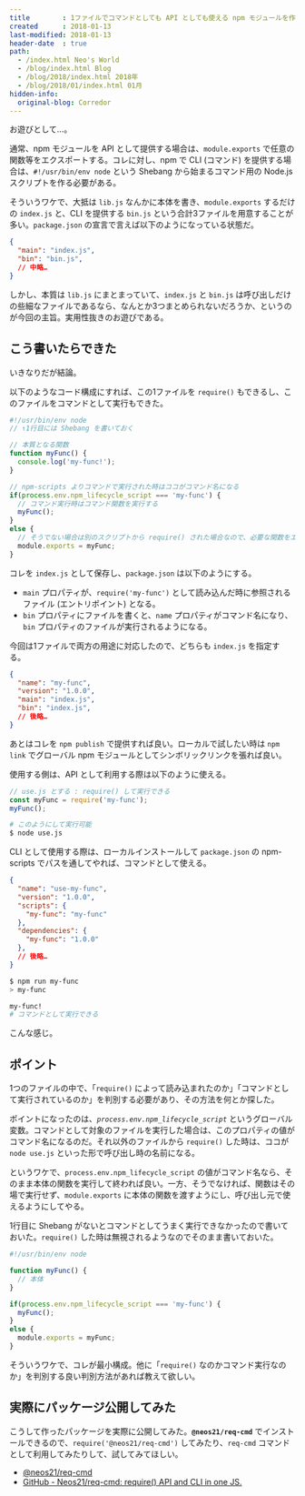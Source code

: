 ```yaml
---
title        : 1ファイルでコマンドとしても API としても使える npm モジュールを作る
created      : 2018-01-13
last-modified: 2018-01-13
header-date  : true
path:
  - /index.html Neo's World
  - /blog/index.html Blog
  - /blog/2018/index.html 2018年
  - /blog/2018/01/index.html 01月
hidden-info:
  original-blog: Corredor
---
```


お遊びとして…。

通常、npm モジュールを API として提供する場合は、`module.exports` で任意の関数等をエクスポートする。コレに対し、npm で CLI (コマンド) を提供する場合は、`#!/usr/bin/env node` という Shebang から始まるコマンド用の Node.js スクリプトを作る必要がある。

そういうワケで、大抵は `lib.js` なんかに本体を書き、`module.exports` するだけの `index.js` と、CLI を提供する `bin.js` という合計3ファイルを用意することが多い。`package.json` の宣言で言えば以下のようになっている状態だ。

```json
{
  "main": "index.js",
  "bin": "bin.js",
  // 中略…
}
```

しかし、本質は `lib.js` にまとまっていて、`index.js` と `bin.js` は呼び出しだけの些細なファイルであるなら、なんとか3つまとめられないだろうか、というのが今回の主旨。実用性抜きのお遊びである。

## こう書いたらできた

いきなりだが結論。

以下のようなコード構成にすれば、この1ファイルを `require()` もできるし、このファイルをコマンドとして実行もできた。

```javascript
#!/usr/bin/env node
// ↑1行目には Shebang を書いておく

// 本質となる関数
function myFunc() {
  console.log('my-func!');
}

// npm-scripts よりコマンドで実行された時はココがコマンド名になる
if(process.env.npm_lifecycle_script === 'my-func') {
  // コマンド実行時はコマンド関数を実行する
  myFunc();
}
else {
  // そうでない場合は別のスクリプトから require() された場合なので、必要な関数をエクスポートする
  module.exports = myFunc;
}
```

コレを `index.js` として保存し、`package.json` は以下のようにする。

- `main` プロパティが、`require('my-func')` として読み込んだ時に参照されるファイル (エントリポイント) となる。
- `bin` プロパティにファイルを書くと、`name` プロパティがコマンド名になり、`bin` プロパティのファイルが実行されるようになる。

今回は1ファイルで両方の用途に対応したので、どちらも `index.js` を指定する。

```json
{
  "name": "my-func",
  "version": "1.0.0",
  "main": "index.js",
  "bin": "index.js",
  // 後略…
}
```

あとはコレを `npm publish` で提供すれば良い。ローカルで試したい時は `npm link` でグローバル npm モジュールとしてシンボリックリンクを張れば良い。

使用する側は、API として利用する際は以下のように使える。

```javascript
// use.js とする : require() して実行できる
const myFunc = require('my-func');
myFunc();
```

```bash
# このようにして実行可能
$ node use.js
```

CLI として使用する際は、ローカルインストールして `package.json` の npm-scripts でパスを通してやれば、コマンドとして使える。

```json
{
  "name": "use-my-func",
  "version": "1.0.0",
  "scripts": {
    "my-func": "my-func"
  },
  "dependencies": {
    "my-func": "1.0.0"
  },
  // 後略…
}
```

```bash
$ npm run my-func
> my-func

my-func!
# コマンドとして実行できる
```

こんな感じ。

## ポイント

1つのファイルの中で、「`require()` によって読み込まれたのか」「コマンドとして実行されているのか」を判別する必要があり、その方法を何とか探した。

ポイントになったのは、*`process.env.npm_lifecycle_script`* というグローバル変数。コマンドとして対象のファイルを実行した場合は、このプロパティの値がコマンド名になるのだ。それ以外のファイルから `require()` した時は、ココが `node use.js` といった形で呼び出し時の名前になる。

というワケで、`process.env.npm_lifecycle_script` の値がコマンド名なら、そのまま本体の関数を実行して終われば良い。一方、そうでなければ、関数はその場で実行せず、`module.exports` に本体の関数を渡すようにし、呼び出し元で使えるようにしてやる。

1行目に Shebang がないとコマンドとしてうまく実行できなかったので書いておいた。`require()` した時は無視されるようなのでそのまま書いておいた。

```javascript
#!/usr/bin/env node

function myFunc() {
  // 本体
}

if(process.env.npm_lifecycle_script === 'my-func') {
  myFunc();
}
else {
  module.exports = myFunc;
}
```

そういうワケで、コレが最小構成。他に「`require()` なのかコマンド実行なのか」を判別する良い判別方法があれば教えて欲しい。

## 実際にパッケージ公開してみた

こうして作ったパッケージを実際に公開してみた。__`@neos21/req-cmd`__ でインストールできるので、`require('@neos21/req-cmd')` してみたり、`req-cmd` コマンドとして利用してみたりして、試してみてほしい。

- [@neos21/req-cmd](https://www.npmjs.com/package/@neos21/req-cmd)
- [GitHub - Neos21/req-cmd: require() API and CLI in one JS.](https://github.com/Neos21/req-cmd)
